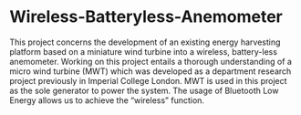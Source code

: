 # Wireless-Batteryless-Anemometer


This project concerns the development of an existing energy harvesting platform based on a miniature wind turbine into a wireless, battery-less anemometer. Working on this project entails a thorough understanding of a micro wind turbine (MWT) which was developed as a department research project previously in Imperial College London. MWT is used in this project as the sole generator to power the system. The usage of Bluetooth Low Energy allows us to achieve the “wireless” function.
